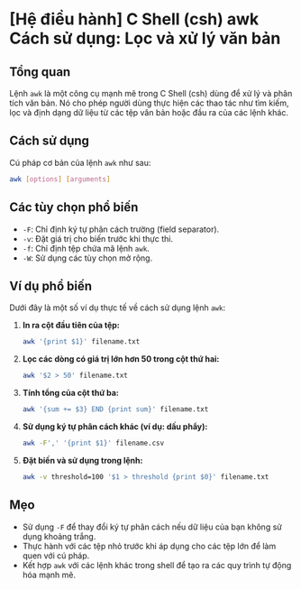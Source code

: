 # [Hệ điều hành] C Shell (csh) awk Cách sử dụng: Lọc và xử lý văn bản

## Tổng quan
Lệnh `awk` là một công cụ mạnh mẽ trong C Shell (csh) dùng để xử lý và phân tích văn bản. Nó cho phép người dùng thực hiện các thao tác như tìm kiếm, lọc và định dạng dữ liệu từ các tệp văn bản hoặc đầu ra của các lệnh khác.

## Cách sử dụng
Cú pháp cơ bản của lệnh `awk` như sau:
```bash
awk [options] [arguments]
```

## Các tùy chọn phổ biến
- `-F`: Chỉ định ký tự phân cách trường (field separator).
- `-v`: Đặt giá trị cho biến trước khi thực thi.
- `-f`: Chỉ định tệp chứa mã lệnh `awk`.
- `-W`: Sử dụng các tùy chọn mở rộng.

## Ví dụ phổ biến
Dưới đây là một số ví dụ thực tế về cách sử dụng lệnh `awk`:

1. **In ra cột đầu tiên của tệp:**
   ```bash
   awk '{print $1}' filename.txt
   ```

2. **Lọc các dòng có giá trị lớn hơn 50 trong cột thứ hai:**
   ```bash
   awk '$2 > 50' filename.txt
   ```

3. **Tính tổng của cột thứ ba:**
   ```bash
   awk '{sum += $3} END {print sum}' filename.txt
   ```

4. **Sử dụng ký tự phân cách khác (ví dụ: dấu phẩy):**
   ```bash
   awk -F',' '{print $1}' filename.csv
   ```

5. **Đặt biến và sử dụng trong lệnh:**
   ```bash
   awk -v threshold=100 '$1 > threshold {print $0}' filename.txt
   ```

## Mẹo
- Sử dụng `-F` để thay đổi ký tự phân cách nếu dữ liệu của bạn không sử dụng khoảng trắng.
- Thực hành với các tệp nhỏ trước khi áp dụng cho các tệp lớn để làm quen với cú pháp.
- Kết hợp `awk` với các lệnh khác trong shell để tạo ra các quy trình tự động hóa mạnh mẽ.